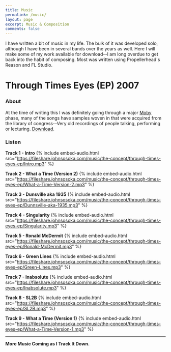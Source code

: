```yaml
---
title: Music
permalink: /music/
layout: page
excerpt: Music & Composition
comments: false
---
```


I have written a bit of music in my life. The bulk of it was developed solo, although I have been in several bands
over the years as well. Here I will make some of my work available for download--I am long overdue to get back into
the habit of composing. Most was written using Propellerhead's Reason and FL Studio.


# Through Times Eyes (EP) 2007
### About
At the time of writing this I was definitely going through a major [Moby](https://en.wikipedia.org/wiki/Moby)  phase, 
many of the songs have samples woven in that were acquired from the library of congress--Very old recordings of people 
talking, performing or lecturing. [Download](https://fileshare.johnsosoka.com/music/the-concept/through-times-eyes-ep/Through-Times-Eyes-2007.zip).

### Listen

**Track 1 - Intro**
{% include embed-audio.html src="https://fileshare.johnsosoka.com/music/the-concept/through-times-eyes-ep/Intro.mp3" %}

**Track 2 - What a Time (Version 2)**
{% include embed-audio.html src="https://fileshare.johnsosoka.com/music/the-concept/through-times-eyes-ep/What-a-Time-Version-2.mp3" %}

**Track 3 - Dunsville aka 1935**
{% include embed-audio.html src="https://fileshare.johnsosoka.com/music/the-concept/through-times-eyes-ep/Dunnsville-aka-1935.mp3" %}

**Track 4 - Singularity**
{% include embed-audio.html src="https://fileshare.johnsosoka.com/music/the-concept/through-times-eyes-ep/Singularity.mp3" %}

**Track 5 - Ronald McDermit**
{% include embed-audio.html src="https://fileshare.johnsosoka.com/music/the-concept/through-times-eyes-ep/Ronald-McDermit.mp3" %}

**Track 6 - Green Lines**
{% include embed-audio.html src="https://fileshare.johnsosoka.com/music/the-concept/through-times-eyes-ep/Green-Lines.mp3" %}

**Track 7 - Inabsolute**
{% include embed-audio.html src="https://fileshare.johnsosoka.com/music/the-concept/through-times-eyes-ep/Inabsolute.mp3" %}

**Track 8 - SL2B**
{% include embed-audio.html src="https://fileshare.johnsosoka.com/music/the-concept/through-times-eyes-ep/SL2B.mp3" %}

**Track 9 - What a Time (Version 1)**
{% include embed-audio.html src="https://fileshare.johnsosoka.com/music/the-concept/through-times-eyes-ep/What-a-Time-Version-1.mp3" %}


-------------------------------


**More Music Coming as I Track It Down.**